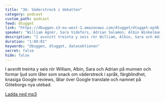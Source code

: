 ```yaml
---
title: "36: Väderstreck i debatten"
category: podcast
custom_path: podcast
feed: dtugget
link: "https://dbuggen.s3-eu-west-1.amazonaws.com/dtugget/dtugget-ep36.m4a"
speaker: "William Agnér, Sara Videfors, Adrian Salamon, Albin Winkelmann"
description: "I avsnitt treinta y seis rör William, Albin, Sara och Adrian på munnen och formar ljud som låter som snack om väderstreck i språk, färgblindhet, knasiga Google reviews, låtar över Google translate och namnet på Göteborgs nya utebad."
duration: "1:08:01"
keywords: "dbuggen, dtugget, datasektionen"
secret: false
hide: false
---
```

<script src="/audiojs/audio.min.js"></script>
<script>
  audiojs.events.ready(function() {
    var as = audiojs.createAll();
  });
</script>

I avsnitt treinta y seis rör William, Albin, Sara och Adrian på munnen och formar ljud som låter som snack om väderstreck i språk, färgblindhet, knasiga Google reviews, låtar över Google translate och namnet på Göteborgs nya utebad.

<audio src="{{ page.link }}" preload="auto"></audio>

<p class="center">
  <a class="center" href="{{ page.link }}">Ladda ned mp3</a>
</p>

